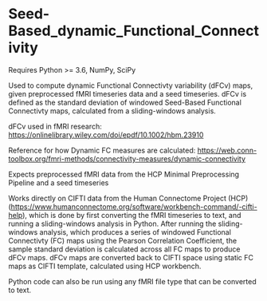 # Seed-Based_dynamic_Functional_Connectivity

Requires Python >= 3.6, NumPy, SciPy

Used to compute dynamic Functional Connectivty variability (dFCv) maps, given preprocessed fMRI timeseries data and a seed timeseries. dFCv is defined
as the standard deviation of windowed Seed-Based Functional Connectivty maps, calculated from a sliding-windows analysis.

dFCv used in fMRI research: https://onlinelibrary.wiley.com/doi/epdf/10.1002/hbm.23910

Reference for how Dynamic FC measures are calculated: https://web.conn-toolbox.org/fmri-methods/connectivity-measures/dynamic-connectivity

Expects preprocessed fMRI data from the HCP Minimal Preprocessing Pipeline and a seed timeseries

Works directly on CIFTI data from the Human Connectome Project (HCP)(https://www.humanconnectome.org/software/workbench-command/-cifti-help), 
which is done by first converting the fMRI timeseries to text, and running a sliding-windows analysis in Python. After running the sliding-windows
analysis, which produces a series of windowed Functional Connectivty (FC) maps using the Pearson Correlation Coefficient, the sample standard 
deviation is calculated across all FC maps to produce dFCv maps. dFCv maps are converted back to CIFTI space using static FC maps as CIFTI template,
calculated using HCP workbench.

Python code can also be run using any fMRI file type that can be converted to text.
